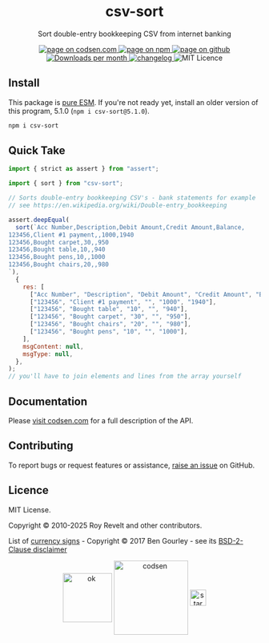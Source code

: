 <h1 align="center">csv-sort</h1>

<p align="center">Sort double-entry bookkeeping CSV from internet banking</p>

<p align="center">
  <a href="https://codsen.com/os/csv-sort" rel="nofollow noreferrer noopener">
    <img src="https://img.shields.io/badge/-codsen-blue?style=flat-square" alt="page on codsen.com">
  </a>
  <a href="https://www.npmjs.com/package/csv-sort" rel="nofollow noreferrer noopener">
    <img src="https://img.shields.io/badge/-npm-blue?style=flat-square" alt="page on npm">
  </a>
  <a href="https://github.com/codsen/codsen/tree/main/packages/csv-sort" rel="nofollow noreferrer noopener">
    <img src="https://img.shields.io/badge/-github-blue?style=flat-square" alt="page on github">
  </a>
  <a href="https://npmcharts.com/compare/csv-sort?interval=30" rel="nofollow noreferrer noopener" target="_blank">
    <img src="https://img.shields.io/npm/dm/csv-sort.svg?style=flat-square" alt="Downloads per month">
  </a>
  <a href="https://codsen.com/os/csv-sort/changelog" rel="nofollow noreferrer noopener">
    <img src="https://img.shields.io/badge/changelog-here-brightgreen?style=flat-square" alt="changelog">
  </a>
  <img src="https://img.shields.io/badge/licence-MIT-brightgreen.svg?style=flat-square" alt="MIT Licence">
</p>

## Install

This package is [pure ESM](https://gist.github.com/sindresorhus/a39789f98801d908bbc7ff3ecc99d99c). If you're not ready yet, install an older version of this program, 5.1.0 (`npm i csv-sort@5.1.0`).

```bash
npm i csv-sort
```

## Quick Take

```js
import { strict as assert } from "assert";

import { sort } from "csv-sort";

// Sorts double-entry bookkeeping CSV's - bank statements for example
// see https://en.wikipedia.org/wiki/Double-entry_bookkeeping

assert.deepEqual(
  sort(`Acc Number,Description,Debit Amount,Credit Amount,Balance,
123456,Client #1 payment,,1000,1940
123456,Bought carpet,30,,950
123456,Bought table,10,,940
123456,Bought pens,10,,1000
123456,Bought chairs,20,,980
`),
  {
    res: [
      ["Acc Number", "Description", "Debit Amount", "Credit Amount", "Balance"],
      ["123456", "Client #1 payment", "", "1000", "1940"],
      ["123456", "Bought table", "10", "", "940"],
      ["123456", "Bought carpet", "30", "", "950"],
      ["123456", "Bought chairs", "20", "", "980"],
      ["123456", "Bought pens", "10", "", "1000"],
    ],
    msgContent: null,
    msgType: null,
  },
);
// you'll have to join elements and lines from the array yourself
```

## Documentation

Please [visit codsen.com](https://codsen.com/os/csv-sort/) for a full description of the API.

## Contributing

To report bugs or request features or assistance, [raise an issue](https://github.com/codsen/codsen/issues/new/choose) on GitHub.

## Licence

MIT License.

Copyright © 2010-2025 Roy Revelt and other contributors.

List of [currency signs](https://github.com/bengourley/currency-symbol-map) - Copyright © 2017 Ben Gourley - see its [BSD-2-Clause disclaimer](https://opensource.org/licenses/BSD-2-Clause)

<p align="center"><img src="https://codsen.com/images/png-codsen-ok.png" width="98" alt="ok" align="center"> <img src="https://codsen.com/images/png-codsen-1.png" width="148" alt="codsen" align="center"> <img src="https://codsen.com/images/png-codsen-star-small.png" width="32" alt="star" align="center"></p>

